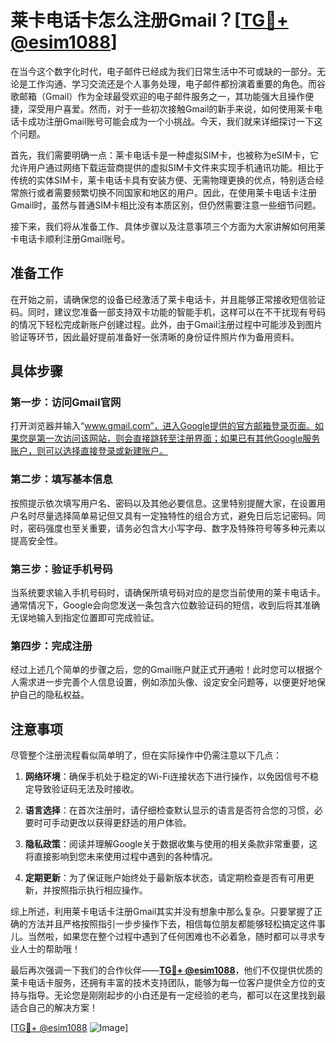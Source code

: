 # 莱卡电话卡怎么注册Gmail？[[TG💪+ @esim1088](https://t.me/s/esim1088)]

在当今这个数字化时代，电子邮件已经成为我们日常生活中不可或缺的一部分。无论是工作沟通、学习交流还是个人事务处理，电子邮件都扮演着重要的角色。而谷歌邮箱（Gmail）作为全球最受欢迎的电子邮件服务之一，其功能强大且操作便捷，深受用户喜爱。然而，对于一些初次接触Gmail的新手来说，如何使用莱卡电话卡成功注册Gmail账号可能会成为一个小挑战。今天，我们就来详细探讨一下这个问题。

首先，我们需要明确一点：莱卡电话卡是一种虚拟SIM卡，也被称为eSIM卡，它允许用户通过网络下载运营商提供的虚拟SIM卡文件来实现手机通讯功能。相比于传统的实体SIM卡，莱卡电话卡具有安装方便、无需物理更换的优点，特别适合经常旅行或者需要频繁切换不同国家和地区的用户。因此，在使用莱卡电话卡注册Gmail时，虽然与普通SIM卡相比没有本质区别，但仍然需要注意一些细节问题。

接下来，我们将从准备工作、具体步骤以及注意事项三个方面为大家讲解如何用莱卡电话卡顺利注册Gmail账号。

## 准备工作

在开始之前，请确保您的设备已经激活了莱卡电话卡，并且能够正常接收短信验证码。同时，建议您准备一部支持双卡功能的智能手机，这样可以在不干扰现有号码的情况下轻松完成新账户创建过程。此外，由于Gmail注册过程中可能涉及到图片验证等环节，因此最好提前准备好一张清晰的身份证件照片作为备用资料。

## 具体步骤

### 第一步：访问Gmail官网

打开浏览器并输入“www.gmail.com”，进入Google提供的官方邮箱登录页面。如果您是第一次访问该网站，则会直接跳转至注册界面；如果已有其他Google服务账户，则可以选择直接登录或新建账户。

### 第二步：填写基本信息

按照提示依次填写用户名、密码以及其他必要信息。这里特别提醒大家，在设置用户名时尽量选择简单易记但又具有一定独特性的组合方式，避免日后忘记密码。同时，密码强度也至关重要，请务必包含大小写字母、数字及特殊符号等多种元素以提高安全性。

### 第三步：验证手机号码

当系统要求输入手机号码时，请确保所填号码对应的是您当前使用的莱卡电话卡。通常情况下，Google会向您发送一条包含六位数验证码的短信，收到后将其准确无误地输入到指定位置即可完成验证。

### 第四步：完成注册

经过上述几个简单的步骤之后，您的Gmail账户就正式开通啦！此时您可以根据个人需求进一步完善个人信息设置，例如添加头像、设定安全问题等，以便更好地保护自己的隐私权益。

## 注意事项

尽管整个注册流程看似简单明了，但在实际操作中仍需注意以下几点：

1. **网络环境**：确保手机处于稳定的Wi-Fi连接状态下进行操作，以免因信号不稳定导致验证码无法及时接收。
   
2. **语言选择**：在首次注册时，请仔细检查默认显示的语言是否符合您的习惯，必要时可手动更改以获得更舒适的用户体验。
   
3. **隐私政策**：阅读并理解Google关于数据收集与使用的相关条款非常重要，这将直接影响到您未来使用过程中遇到的各种情况。
   
4. **定期更新**：为了保证账户始终处于最新版本状态，请定期检查是否有可用更新，并按照指示执行相应操作。

综上所述，利用莱卡电话卡注册Gmail其实并没有想象中那么复杂。只要掌握了正确的方法并且严格按照指引一步步操作下去，相信每位朋友都能够轻松搞定这件事儿。当然啦，如果您在整个过程中遇到了任何困难也不必着急，随时都可以寻求专业人士的帮助哦！

最后再次强调一下我们的合作伙伴——**[TG💪+ @esim1088](https://t.me/s/esim1088)**，他们不仅提供优质的莱卡电话卡服务，还拥有丰富的技术支持团队，能够为每一位客户提供全方位的支持与指导。无论您是刚刚起步的小白还是有一定经验的老鸟，都可以在这里找到最适合自己的解决方案！

[[TG💪+ @esim1088](https://t.me/s/esim1088) ![Image](https://i.postimg.cc/4NQfJmqS/Snipaste-2025-05-13-00-14-12.png)]